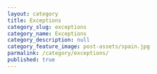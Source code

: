 ```yaml
---
layout: category
title: Exceptions
category_slug: exceptions
category_name: Exceptions
category_description: null
category_feature_image: post-assets/spain.jpg
parmalink: /category/exceptions/
published: true
---
```

